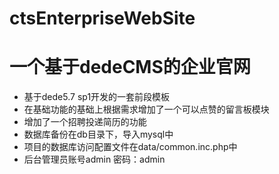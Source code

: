 # ctsEnterpriseWebSite
# 一个基于dedeCMS的企业官网
- 基于dede5.7 sp1开发的一套前段模板
- 在基础功能的基础上根据需求增加了一个可以点赞的留言板模块
- 增加了一个招聘投递简历的功能
- 数据库备份在db目录下，导入mysql中
- 项目的数据库访问配置文件在data/common.inc.php中
- 后台管理员账号admin 密码：admin
